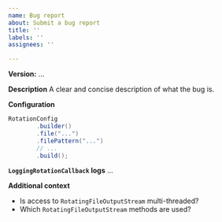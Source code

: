```yaml
---
name: Bug report
about: Submit a bug report
title: ''
labels: ''
assignees: ''

---
```


**Version:** ...

**Description**
A clear and concise description of what the bug is.

**Configuration**
```java
RotationConfig
        .builder()
        .file("...")
        .filePattern("...")
        // ...
        .build();
```

**`LoggingRotationCallback` logs**
...

**Additional context**
- Is access to `RotatingFileOutputStream` multi-threaded?
- Which `RotatingFileOutputStream` methods are used?
